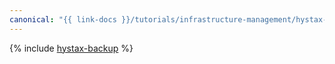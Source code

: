 ```yaml
---
canonical: "{{ link-docs }}/tutorials/infrastructure-management/hystax-backup"
---
```


{% include [hystax-backup](../../_tutorials/archive/hystax-backup.md) %}
